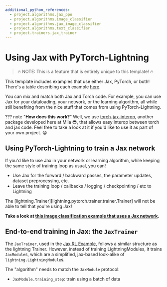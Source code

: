 ```yaml
---
additional_python_references:
  - project.algorithms.jax_ppo
  - project.algorithms.image_classifier
  - project.algorithms.jax_image_classifier
  - project.algorithms.text_classifier
  - project.trainers.jax_trainer
---
```


# Using Jax with PyTorch-Lightning

> 🔥 NOTE: This is a feature that is entirely unique to this template! 🔥

This template includes examples that use either Jax, PyTorch, or both!
There's a table describing each example [here](../examples/index.md#examples).


You can mix and match both Jax and Torch code. For example, you can use Jax for your dataloading, your network, or the learning algorithm, all while still benefiting from the nice stuff that comes from using PyTorch-Lightning.

??? note "**How does this work?**"
    Well, we use [torch-jax-interop](https://www.github.com/lebrice/torch_jax_interop), another package developed here at Mila 😎, that allows easy interop between torch and jax code. Feel free to take a look at it if you'd like to use it as part of your own project. 😁



## Using PyTorch-Lightning to train a Jax network

If you'd like to use Jax in your network or learning algorithm, while keeping the same style of
training loop as usual, you can!

- Use Jax for the forward / backward passes, the parameter updates, dataset preprocessing, etc.
- Leave the training loop / callbacks / logging / checkpointing / etc to Lightning

The [lightning.Trainer][lightning.pytorch.trainer.trainer.Trainer] will not be able to tell that you're using Jax!

**Take a look at [this image classification example that uses a Jax network](../examples/jax_image_classification.md).**


## End-to-end training in Jax: the `JaxTrainer`

The `JaxTrainer`, used in the [Jax RL Example](../examples/jax_rl.md), follows a similar structure as the lightning Trainer. However, instead of training LightningModules, it trains `JaxModule`s, which are a simplified, jax-based look-alike of `lightning.LightningModule`s.


The "algorithm" needs to match the `JaxModule` protocol:
- `JaxModule.training_step`: train using a batch of data
